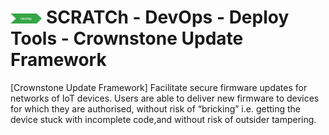 # <img src="../../../images/deploy.png" alt ='deploy'  width="10%" > SCRATCh - DevOps - Deploy Tools - Crownstone Update Framework



[Crownstone Update Framework] Facilitate secure firmware updates for networks of IoT devices. Users are able to deliver new firmware to devices for which they are authorised, without risk of “bricking” i.e. getting the device stuck with incomplete code,and without risk of outsider tampering.










